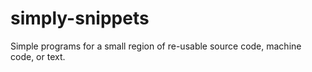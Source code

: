 # simply-snippets
Simple programs for a small region of re-usable source code, machine code, or text.
